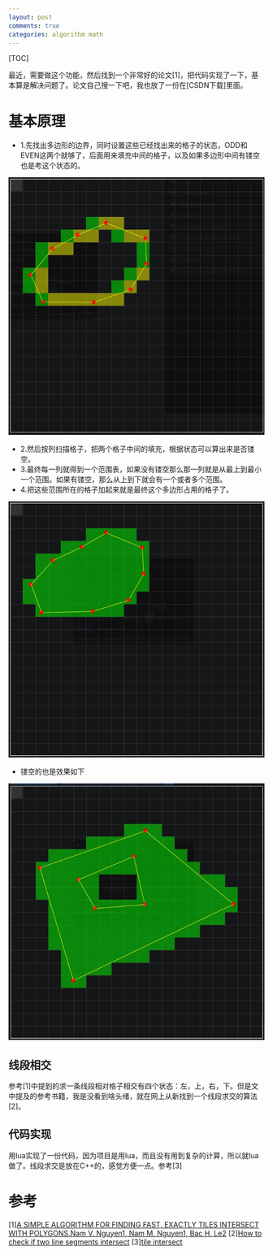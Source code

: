 ```yaml
---
layout: post
comments: true
categories: algorithm math
---
```


[TOC]

最近，需要做这个功能，然后找到一个非常好的论文[1]，把代码实现了一下，基本算是解决问题了。论文自己搜一下吧，我也放了一份在[CSDN下载]里面。





# 基本原理
* 1.先找出多边形的边界，同时设置这些已经找出来的格子的状态，ODD和EVEN这两个就够了，后面用来填充中间的格子，以及如果多边形中间有镂空也是考这个状态的。

![polygn border tiles](https://github.com/pkxpp/pkxpp.github.io/blob/master/_posts/img/polygon_border_tiles.jpg?raw=true)

* 2.然后按列扫描格子，把两个格子中间的填充，根据状态可以算出来是否镂空。
* 3.最终每一列就得到一个范围表，如果没有镂空那么那一列就是从最上到最小一个范围。如果有镂空，那么从上到下就会有一个或者多个范围。
* 4.把这些范围所在的格子加起来就是最终这个多边形占用的格子了。

![polygon tiles](https://github.com/pkxpp/pkxpp.github.io/blob/master/_posts/img/polygon_tiles.jpg?raw=true)

* 镂空的也是效果如下

![polygon with hole tiles](https://github.com/pkxpp/pkxpp.github.io/blob/master/_posts/img/polygon_with_hole_tiles.jpg?raw=true)

## 线段相交
参考[1]中提到的求一条线段相对格子相交有四个状态：左，上，右，下。但是文中提及的参考书籍，我是没看到啥头绪，就在网上从新找到一个线段求交的算法[2]。

## 代码实现
用lua实现了一份代码，因为项目是用lua，而且没有用到复杂的计算，所以就lua做了。线段求交是放在C++的，感觉方便一点。参考[3]


# 参考
[1][A SIMPLE ALGORITHM FOR FINDING FAST, EXACTLY TILES INTERSECT WITH POLYGONS.Nam V. Nguyen1, Nam M. Nguyen1, Bac H. Le2]()
[2][How to check if two line segments intersect](https://martin-thoma.com/how-to-check-if-two-line-segments-intersect/)
[3][tile intersect](https://github.com/pkxpp/PolygonTiled/blob/main/tiled_intersect.lua)